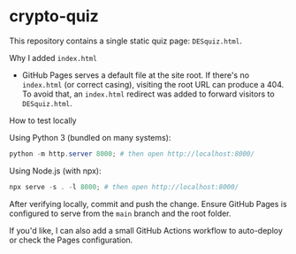 # crypto-quiz

This repository contains a single static quiz page: `DESquiz.html`.

Why I added `index.html`
- GitHub Pages serves a default file at the site root. If there's no `index.html` (or correct casing), visiting the root URL can produce a 404. To avoid that, an `index.html` redirect was added to forward visitors to `DESquiz.html`.

How to test locally

Using Python 3 (bundled on many systems):

```powershell
python -m http.server 8000; # then open http://localhost:8000/
```

Using Node.js (with npx):

```powershell
npx serve -s . -l 8000; # then open http://localhost:8000/
```

After verifying locally, commit and push the change. Ensure GitHub Pages is configured to serve from the `main` branch and the root folder.

If you'd like, I can also add a small GitHub Actions workflow to auto-deploy or check the Pages configuration.
